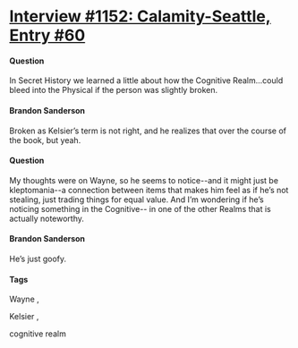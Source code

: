 # [Interview #1152: Calamity-Seattle, Entry #60](https://www.theoryland.com/intvmain.php?i=1152#60)

#### Question

In Secret History we learned a little about how the Cognitive Realm...could bleed into the Physical if the person was slightly broken.

#### Brandon Sanderson

Broken as Kelsier’s term is not right, and he realizes that over the course of the book, but yeah.

#### Question

My thoughts were on Wayne, so he seems to notice--and it might just be kleptomania--a connection between items that makes him feel as if he’s not stealing, just trading things for equal value. And I’m wondering if he’s noticing something in the Cognitive-- in one of the other Realms that is actually noteworthy.

#### Brandon Sanderson

He’s just goofy.

#### Tags

Wayne
,

Kelsier
,

cognitive realm

